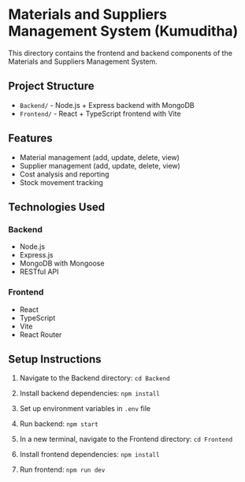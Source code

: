 # Materials and Suppliers Management System (Kumuditha)

This directory contains the frontend and backend components of the Materials and Suppliers Management System.

## Project Structure

- `Backend/` - Node.js + Express backend with MongoDB
- `Frontend/` - React + TypeScript frontend with Vite

## Features

- Material management (add, update, delete, view)
- Supplier management (add, update, delete, view)
- Cost analysis and reporting
- Stock movement tracking

## Technologies Used

### Backend
- Node.js
- Express.js
- MongoDB with Mongoose
- RESTful API

### Frontend
- React
- TypeScript
- Vite
- React Router

## Setup Instructions

1. Navigate to the Backend directory: `cd Backend`
2. Install backend dependencies: `npm install`
3. Set up environment variables in `.env` file
4. Run backend: `npm start`

5. In a new terminal, navigate to the Frontend directory: `cd Frontend`
6. Install frontend dependencies: `npm install`
7. Run frontend: `npm run dev`
